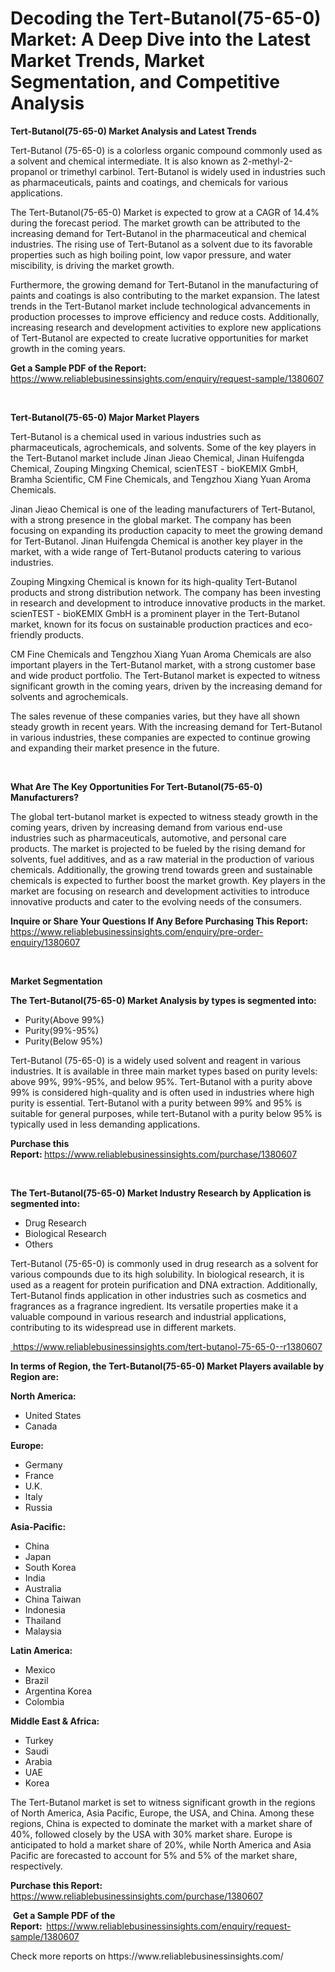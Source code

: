 <p><h1>Decoding the Tert-Butanol(75-65-0) Market: A Deep Dive into the Latest Market Trends, Market Segmentation, and Competitive Analysis</h1></p><p><strong>Tert-Butanol(75-65-0) Market Analysis and Latest Trends</strong></p>
<p><p>Tert-Butanol (75-65-0) is a colorless organic compound commonly used as a solvent and chemical intermediate. It is also known as 2-methyl-2-propanol or trimethyl carbinol. Tert-Butanol is widely used in industries such as pharmaceuticals, paints and coatings, and chemicals for various applications.</p><p>The Tert-Butanol(75-65-0) Market is expected to grow at a CAGR of 14.4% during the forecast period. The market growth can be attributed to the increasing demand for Tert-Butanol in the pharmaceutical and chemical industries. The rising use of Tert-Butanol as a solvent due to its favorable properties such as high boiling point, low vapor pressure, and water miscibility, is driving the market growth.</p><p>Furthermore, the growing demand for Tert-Butanol in the manufacturing of paints and coatings is also contributing to the market expansion. The latest trends in the Tert-Butanol market include technological advancements in production processes to improve efficiency and reduce costs. Additionally, increasing research and development activities to explore new applications of Tert-Butanol are expected to create lucrative opportunities for market growth in the coming years.</p></p>
<p><strong>Get a Sample PDF of the Report:&nbsp;</strong> <a href="https://www.reliablebusinessinsights.com/enquiry/request-sample/1380607">https://www.reliablebusinessinsights.com/enquiry/request-sample/1380607</a></p>
<p>&nbsp;</p>
<p><strong>Tert-Butanol(75-65-0) Major Market Players</strong></p>
<p><p>Tert-Butanol is a chemical used in various industries such as pharmaceuticals, agrochemicals, and solvents. Some of the key players in the Tert-Butanol market include Jinan Jieao Chemical, Jinan Huifengda Chemical, Zouping Mingxing Chemical, scienTEST - bioKEMIX GmbH, Bramha Scientific, CM Fine Chemicals, and Tengzhou Xiang Yuan Aroma Chemicals.</p><p>Jinan Jieao Chemical is one of the leading manufacturers of Tert-Butanol, with a strong presence in the global market. The company has been focusing on expanding its production capacity to meet the growing demand for Tert-Butanol. Jinan Huifengda Chemical is another key player in the market, with a wide range of Tert-Butanol products catering to various industries. </p><p>Zouping Mingxing Chemical is known for its high-quality Tert-Butanol products and strong distribution network. The company has been investing in research and development to introduce innovative products in the market. scienTEST - bioKEMIX GmbH is a prominent player in the Tert-Butanol market, known for its focus on sustainable production practices and eco-friendly products.</p><p>CM Fine Chemicals and Tengzhou Xiang Yuan Aroma Chemicals are also important players in the Tert-Butanol market, with a strong customer base and wide product portfolio. The Tert-Butanol market is expected to witness significant growth in the coming years, driven by the increasing demand for solvents and agrochemicals. </p><p>The sales revenue of these companies varies, but they have all shown steady growth in recent years. With the increasing demand for Tert-Butanol in various industries, these companies are expected to continue growing and expanding their market presence in the future.</p></p>
<p>&nbsp;</p>
<p><strong>What Are The Key Opportunities For Tert-Butanol(75-65-0) Manufacturers?</strong></p>
<p><p>The global tert-butanol market is expected to witness steady growth in the coming years, driven by increasing demand from various end-use industries such as pharmaceuticals, automotive, and personal care products. The market is projected to be fueled by the rising demand for solvents, fuel additives, and as a raw material in the production of various chemicals. Additionally, the growing trend towards green and sustainable chemicals is expected to further boost the market growth. Key players in the market are focusing on research and development activities to introduce innovative products and cater to the evolving needs of the consumers.</p></p>
<p><strong>Inquire or Share Your Questions If Any Before Purchasing This Report:</strong> <a href="https://www.reliablebusinessinsights.com/enquiry/pre-order-enquiry/1380607">https://www.reliablebusinessinsights.com/enquiry/pre-order-enquiry/1380607</a></p>
<p>&nbsp;</p>
<p><strong>Market Segmentation</strong></p>
<p><strong>The Tert-Butanol(75-65-0) Market Analysis by types is segmented into:</strong></p>
<p><ul><li>Purity(Above 99%)</li><li>Purity(99%-95%)</li><li>Purity(Below 95%)</li></ul></p>
<p><p>Tert-Butanol (75-65-0) is a widely used solvent and reagent in various industries. It is available in three main market types based on purity levels: above 99%, 99%-95%, and below 95%. Tert-Butanol with a purity above 99% is considered high-quality and is often used in industries where high purity is essential. Tert-Butanol with a purity between 99% and 95% is suitable for general purposes, while tert-Butanol with a purity below 95% is typically used in less demanding applications.</p></p>
<p><strong>Purchase this Report:&nbsp;</strong><a href="https://www.reliablebusinessinsights.com/purchase/1380607">https://www.reliablebusinessinsights.com/purchase/1380607</a></p>
<p>&nbsp;</p>
<p><strong>The Tert-Butanol(75-65-0) Market Industry Research by Application is segmented into:</strong></p>
<p><ul><li>Drug Research</li><li>Biological Research</li><li>Others</li></ul></p>
<p><p>Tert-Butanol (75-65-0) is commonly used in drug research as a solvent for various compounds due to its high solubility. In biological research, it is used as a reagent for protein purification and DNA extraction. Additionally, Tert-Butanol finds application in other industries such as cosmetics and fragrances as a fragrance ingredient. Its versatile properties make it a valuable compound in various research and industrial applications, contributing to its widespread use in different markets.</p></p>
<p><a href="https://www.reliablebusinessinsights.com/tert-butanol-75-65-0--r1380607">&nbsp;https://www.reliablebusinessinsights.com/tert-butanol-75-65-0--r1380607</a></p>
<p><strong>In terms of Region, the Tert-Butanol(75-65-0) Market Players available by Region are:</strong></p>
<p>
    <p> <strong> North America: </strong>
        <ul>
            <li>United States</li>
            <li>Canada</li>
        </ul>
        </p> 
    <p> <strong> Europe: </strong>
        <ul>
            <li>Germany</li>
            <li>France</li>
            <li>U.K.</li>
            <li>Italy</li>
            <li>Russia</li>
        </ul>
        </p> 
    <p> <strong> Asia-Pacific: </strong>
        <ul>
            <li>China</li>
            <li>Japan</li>
            <li>South Korea</li>
            <li>India</li>
            <li>Australia</li>
            <li>China Taiwan</li>
            <li>Indonesia</li>
            <li>Thailand</li>
            <li>Malaysia</li>
        </ul>
        </p> 
    <p> <strong> Latin America: </strong>
        <ul>
            <li>Mexico</li>
            <li>Brazil</li>
            <li>Argentina Korea</li>
            <li>Colombia</li>
        </ul>
        </p> 
    <p> <strong> Middle East & Africa: </strong>
        <ul>
            <li>Turkey</li>
            <li>Saudi</li>
            <li>Arabia</li>
            <li>UAE</li>
            <li>Korea</li>
        </ul>
    </p>
    </p>
<p><p>The Tert-Butanol market is set to witness significant growth in the regions of North America, Asia Pacific, Europe, the USA, and China. Among these regions, China is expected to dominate the market with a market share of 40%, followed closely by the USA with 30% market share. Europe is anticipated to hold a market share of 20%, while North America and Asia Pacific are forecasted to account for 5% and 5% of the market share, respectively.</p></p>
<p><strong>Purchase this Report: </strong><a href="https://www.reliablebusinessinsights.com/purchase/1380607">https://www.reliablebusinessinsights.com/purchase/1380607</a></p>
<p>&nbsp;<strong>Get a Sample PDF of the Report:&nbsp;&nbsp;</strong><a href="https://www.reliablebusinessinsights.com/enquiry/request-sample/1380607">https://www.reliablebusinessinsights.com/enquiry/request-sample/1380607</a></p>
<p><strong></strong></p>
<p>Check more reports on https://www.reliablebusinessinsights.com/</p>